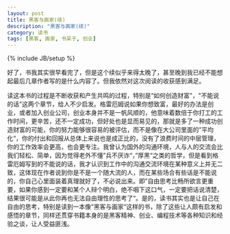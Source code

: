 ```yaml
---
layout: post
title: 黑客与画家(续)
description: "黑客与画家(续)"
category: 读书
tags: [黑客, 画家, 书呆子, 创业]
---
```

{% include JB/setup %}

好了，书我其实很早看完了，但是这个续似乎来得太晚了，甚至晚到我已经不能想起最后几章作者写的是什么内容了。但我依然对这次阅读的收获感到满足。

读这本书的过程是不断收获和产生共鸣的过程，特别是“如何创造财富"，"不能说的话"这两个章节，给人不少启发。格雷厄姆说如果你想致富，最好的办法是创业，或者加入创业公司，创业本身并不是一帆风顺的，他意味着数倍于你打工的工作时间，更辛苦，还不一定成功，但好处也是显而易见的，那就是多了一种成功创造财富的可能，你的努力能够很容易的被评估，而不是像在大公司里面的”平均化“，你的付出和回报从总体上来说也是成正比的，没有了浪费时间的中层管理，你的工作效率会更高，也会更专注。我曾认为国外的沟通环境，人与人的交流会比我们轻松、简单，因为觉得老外不懂”兵不厌诈“，”厚黑“之类的哲学，但是看到格雷厄姆写到的不能说的话，我才认识到工作中的沟通交流环境在某种意义上并无二致，这体现在作者说到你是不是一个随大流的人，而在某些场合有些话是不能说的，你自己心里面装着真理就好了，不必说出来。即”自由思考比畅所欲言更重要，如果你感到一定要和某个人辩个明白，绝不咽下这口气，一定要把话说清楚，结果很可能是从此你再也无法自由理性的思考了“。是的，读书其实也是让自己在自由的思考，特别是读到一本像”黑客与画家“这样的书，除了这些让人颇有启发和感悟的章节，同样还贯穿书籍本身的是黑客精神、创业、编程技术等各种知识和经验之谈，让人受益匪浅。




